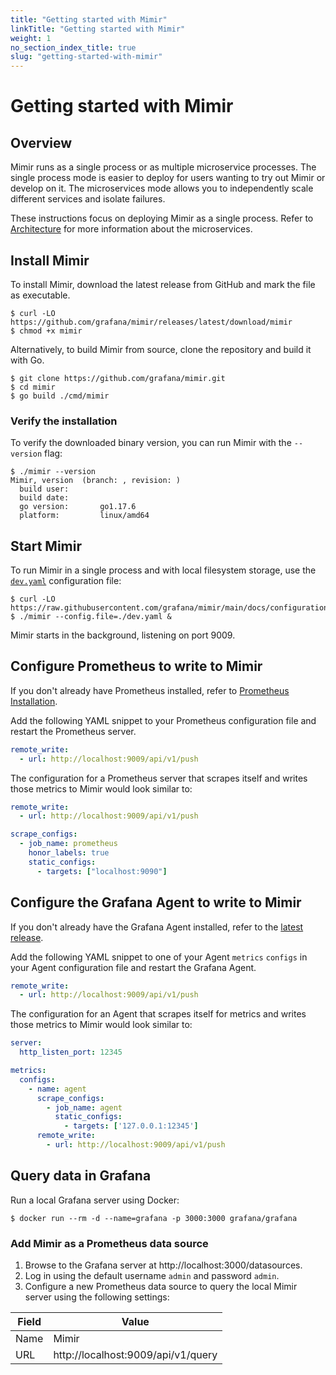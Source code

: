 ```yaml
---
title: "Getting started with Mimir"
linkTitle: "Getting started with Mimir"
weight: 1
no_section_index_title: true
slug: "getting-started-with-mimir"
---
```


# Getting started with Mimir

## Overview

Mimir runs as a single process or as multiple microservice processes.
The single process mode is easier to deploy for users wanting to try out Mimir or develop on it.
The microservices mode allows you to independently scale different services and isolate failures.

These instructions focus on deploying Mimir as a single process.
Refer to [Architecture](../architecture.md) for more information about the microservices.

## Install Mimir

To install Mimir, download the latest release from GitHub and mark the file as executable.

```console
$ curl -LO https://github.com/grafana/mimir/releases/latest/download/mimir
$ chmod +x mimir
```

Alternatively, to build Mimir from source, clone the repository and build it with Go.

```console
$ git clone https://github.com/grafana/mimir.git
$ cd mimir
$ go build ./cmd/mimir
```

### Verify the installation

To verify the downloaded binary version, you can run Mimir with the `--version` flag:

```console
$ ./mimir --version
Mimir, version  (branch: , revision: )
  build user:
  build date:
  go version:       go1.17.6
  platform:         linux/amd64
```

## Start Mimir

To run Mimir in a single process and with local filesystem storage, use the [`dev.yaml`](./configuration/dev.yaml) configuration file:

```console
$ curl -LO https://raw.githubusercontent.com/grafana/mimir/main/docs/configuration/dev.yaml
$ ./mimir --config.file=./dev.yaml &
```

Mimir starts in the background, listening on port 9009.

## Configure Prometheus to write to Mimir

If you don't already have Prometheus installed, refer to [Prometheus Installation](https://prometheus.io/docs/prometheus/latest/installation/).

Add the following YAML snippet to your Prometheus configuration file and restart the Prometheus server.

```yaml
remote_write:
  - url: http://localhost:9009/api/v1/push
```

The configuration for a Prometheus server that scrapes itself and writes those metrics to Mimir would look similar to:

```yaml
remote_write:
  - url: http://localhost:9009/api/v1/push

scrape_configs:
  - job_name: prometheus
    honor_labels: true
    static_configs:
      - targets: ["localhost:9090"]
```

## Configure the Grafana Agent to write to Mimir

If you don't already have the Grafana Agent installed, refer to the [latest release](https://github.com/grafana/agent/releases/latest).

Add the following YAML snippet to one of your Agent `metrics` `configs` in your Agent configuration file and restart the Grafana Agent.

```yaml
remote_write:
  - url: http://localhost:9009/api/v1/push
```

The configuration for an Agent that scrapes itself for metrics and writes those metrics to Mimir would look similar to:

```yaml
server:
  http_listen_port: 12345

metrics:
  configs:
    - name: agent
      scrape_configs:
        - job_name: agent
          static_configs:
            - targets: ['127.0.0.1:12345']
      remote_write:
        - url: http://localhost:9009/api/v1/push
```

## Query data in Grafana

Run a local Grafana server using Docker:

```console
$ docker run --rm -d --name=grafana -p 3000:3000 grafana/grafana
```

### Add Mimir as a Prometheus data source

1. Browse to the Grafana server at http://localhost:3000/datasources.
1. Log in using the default username `admin` and password `admin`.
1. Configure a new Prometheus data source to query the local Mimir server using the following settings:

| Field | Value                              |
|-------|------------------------------------|
| Name  | Mimir                              |
| URL   | http://localhost:9009/api/v1/query |
